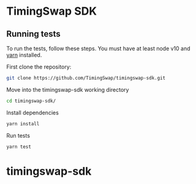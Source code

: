 # TimingSwap SDK

## Running tests

To run the tests, follow these steps. You must have at least node v10 and [yarn](https://yarnpkg.com/) installed.

First clone the repository:

```sh
git clone https://github.com/TimingSwap/timingswap-sdk.git
```

Move into the timingswap-sdk working directory

```sh
cd timingswap-sdk/
```

Install dependencies

```sh
yarn install
```

Run tests

```sh
yarn test
```
# timingswap-sdk
